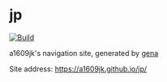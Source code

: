 # jp

[![Build](https://github.com/a1609jk/jp/actions/workflows/generate.yml/badge.svg)](https://github.com/a1609jk/jp/actions/workflows/generate.yml)

a1609jk's navigation site, generated by [gena](https://github.com/x1ah/gena)

Site address: https://a1609jk.github.io/jp/